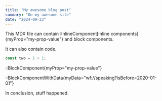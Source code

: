 ```yaml
---
title: "My awesome blog post"
summary: "On my awesome site"
date: "2024-09-23"
---
```


This MDX file can contain :InlineComponent[inline components]{myProp="my-prop-value"} and block components.

It can also contain code.

```js
const two = 1 + 1;
```

::BlockComponent{myProp="my-prop-value"}

::BlockComponentWithData{myData="wf://speaking?isBefore=2020-01-01"}

In conclusion, stuff happened.

